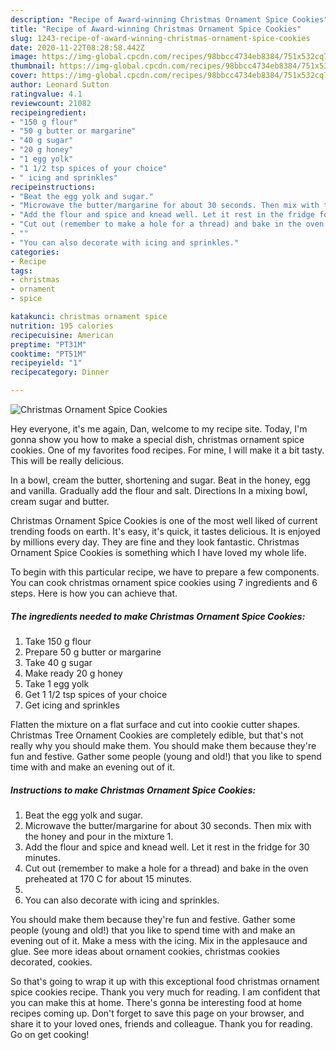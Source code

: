```yaml
---
description: "Recipe of Award-winning Christmas Ornament Spice Cookies"
title: "Recipe of Award-winning Christmas Ornament Spice Cookies"
slug: 1243-recipe-of-award-winning-christmas-ornament-spice-cookies
date: 2020-11-22T08:28:58.442Z
image: https://img-global.cpcdn.com/recipes/98bbcc4734eb8384/751x532cq70/christmas-ornament-spice-cookies-recipe-main-photo.jpg
thumbnail: https://img-global.cpcdn.com/recipes/98bbcc4734eb8384/751x532cq70/christmas-ornament-spice-cookies-recipe-main-photo.jpg
cover: https://img-global.cpcdn.com/recipes/98bbcc4734eb8384/751x532cq70/christmas-ornament-spice-cookies-recipe-main-photo.jpg
author: Leonard Sutton
ratingvalue: 4.1
reviewcount: 21082
recipeingredient:
- "150 g flour"
- "50 g butter or margarine"
- "40 g sugar"
- "20 g honey"
- "1 egg yolk"
- "1 1/2 tsp spices of your choice"
- " icing and sprinkles"
recipeinstructions:
- "Beat the egg yolk and sugar."
- "Microwave the butter/margarine for about 30 seconds. Then mix with the honey and pour in the mixture 1."
- "Add the flour and spice and knead well. Let it rest in the fridge for 30 minutes."
- "Cut out (remember to make a hole for a thread) and bake in the oven preheated at 170 C for about 15 minutes."
- ""
- "You can also decorate with icing and sprinkles."
categories:
- Recipe
tags:
- christmas
- ornament
- spice

katakunci: christmas ornament spice 
nutrition: 195 calories
recipecuisine: American
preptime: "PT31M"
cooktime: "PT51M"
recipeyield: "1"
recipecategory: Dinner

---
```



![Christmas Ornament Spice Cookies](https://img-global.cpcdn.com/recipes/98bbcc4734eb8384/751x532cq70/christmas-ornament-spice-cookies-recipe-main-photo.jpg)

Hey everyone, it's me again, Dan, welcome to my recipe site. Today, I'm gonna show you how to make a special dish, christmas ornament spice cookies. One of my favorites food recipes. For mine, I will make it a bit tasty. This will be really delicious.

In a bowl, cream the butter, shortening and sugar. Beat in the honey, egg and vanilla. Gradually add the flour and salt. Directions In a mixing bowl, cream sugar and butter.

Christmas Ornament Spice Cookies is one of the most well liked of current trending foods on earth. It's easy, it's quick, it tastes delicious. It is enjoyed by millions every day. They are fine and they look fantastic. Christmas Ornament Spice Cookies is something which I have loved my whole life.


To begin with this particular recipe, we have to prepare a few components. You can cook christmas ornament spice cookies using 7 ingredients and 6 steps. Here is how you can achieve that.

<!--inarticleads1-->

##### The ingredients needed to make Christmas Ornament Spice Cookies:

1. Take 150 g flour
1. Prepare 50 g butter or margarine
1. Take 40 g sugar
1. Make ready 20 g honey
1. Take 1 egg yolk
1. Get 1 1/2 tsp spices of your choice
1. Get  icing and sprinkles


Flatten the mixture on a flat surface and cut into cookie cutter shapes. Christmas Tree Ornament Cookies are completely edible, but that&#39;s not really why you should make them. You should make them because they&#39;re fun and festive. Gather some people (young and old!) that you like to spend time with and make an evening out of it. 

<!--inarticleads2-->

##### Instructions to make Christmas Ornament Spice Cookies:

1. Beat the egg yolk and sugar.
1. Microwave the butter/margarine for about 30 seconds. Then mix with the honey and pour in the mixture 1.
1. Add the flour and spice and knead well. Let it rest in the fridge for 30 minutes.
1. Cut out (remember to make a hole for a thread) and bake in the oven preheated at 170 C for about 15 minutes.
1. 
1. You can also decorate with icing and sprinkles.


You should make them because they&#39;re fun and festive. Gather some people (young and old!) that you like to spend time with and make an evening out of it. Make a mess with the icing. Mix in the applesauce and glue. See more ideas about ornament cookies, christmas cookies decorated, cookies. 

So that's going to wrap it up with this exceptional food christmas ornament spice cookies recipe. Thank you very much for reading. I am confident that you can make this at home. There's gonna be interesting food at home recipes coming up. Don't forget to save this page on your browser, and share it to your loved ones, friends and colleague. Thank you for reading. Go on get cooking!

